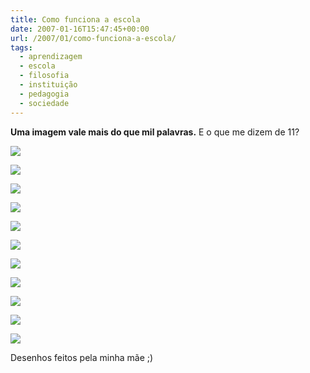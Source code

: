 ```yaml
---
title: Como funciona a escola
date: 2007-01-16T15:47:45+00:00
url: /2007/01/como-funciona-a-escola/
tags:
  - aprendizagem
  - escola
  - filosofia
  - instituição
  - pedagogia
  - sociedade
---
```


**Uma imagem vale mais do que mil palavras.** E o que me dizem de 11?

![](/wp-content/uploads/2007/01/escola/escola001.jpg)

![](/wp-content/uploads/2007/01/escola/escola002.jpg)

![](/wp-content/uploads/2007/01/escola/escola003.jpg)

![](/wp-content/uploads/2007/01/escola/escola004.jpg)

![](/wp-content/uploads/2007/01/escola/escola005.jpg)

![](/wp-content/uploads/2007/01/escola/escola006.jpg)

![](/wp-content/uploads/2007/01/escola/escola007.jpg)

![](/wp-content/uploads/2007/01/escola/escola008.jpg)

![](/wp-content/uploads/2007/01/escola/escola009.jpg)

![](/wp-content/uploads/2007/01/escola/escola010.jpg)

![](/wp-content/uploads/2007/01/escola/escola011.jpg)

Desenhos feitos pela minha mãe ;)
